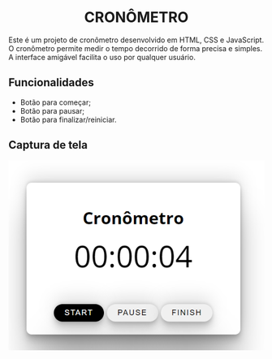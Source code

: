 <h1 align="center">CRONÔMETRO</h1>
<p>Este é um projeto de cronômetro desenvolvido em HTML, CSS e JavaScript. O cronômetro permite medir o tempo decorrido de forma precisa e simples. A interface amigável facilita o uso por qualquer usuário.</p>
<h2>Funcionalidades</h2>
<ul>
  <li>Botão para começar;</li>
  <li>Botão para pausar;</li>
  <li>Botão para finalizar/reiniciar.</li>
</ul>
<h2>Captura de tela</h2>
<img align="center" src="/assets/img/1.png">
